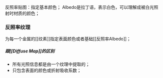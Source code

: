 反照率贴图：指定基本颜色；
Albedo是拉丁语，表示白色，可以理解成被白光照射时材质的颜色；
### 反照率纹理
为每一个金属的[[纹素]]指定表面颜色或者基础[[反照率Albedo]]；
##### 跟[[Diffuse Map]]的区别
- 所有光照信息都是由一个纹理中提取的；
- 只包含表面的颜色或折射吸收系数；


